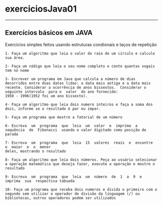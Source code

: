 # exerciciosJava01

---
## Exercícios básicos em JAVA
Exercicios simples feitos usando estruturas condionais e laços de repetição

    1- Faça um algoritmo que leia o valor do raio de um círculo e calcule sua área.
    
    2- Faça um código que leia o seu nome completo e conte quantas vogais tem no nome
    
    3- Escrever um programa em Java que calcula a número de dias decorridos entre duas datas lidas: a data mais antiga e a data mais recente. Considerar a ocorrência de anos bissextos.  Considerar o  seguinte intervalo  para o  valor  do ano fornecido:
    1950 - 1996(1952 foi um ano bissexto).
    
    4- Faça um algoritmo que leia dois numero inteiros e faça a soma dos dois, informe se o resultado é par ou impar.
    
    5- Faça um programa que mostre a fatorial de um número
    
    6- Escreva  um  programa  que  leia  um  valor  e  imprima  a  sequência  de  Fibonacci  usando o valor digitado como posição de parada
    
    7- Escreva  um  programa  que  leia  15  valores  reais  e  encontre  o  maior  e  o  menor
    deles, mostrando o resultado
    
    8- Faça um algoritmo que leia dois números. Peça ao usuário selecionar a operação matemática que deseja fazer, execute a operação e mostre o resultado
    
    9- Escreva  um  programa  que  leia  um  número  de  1  a  9  e  imprima  sua  respectiva tabuada
    
    10- Faça um programa que receba dois numeros e divida o primeiro com o segundo sem utilizar o operador de divisão da linguagem (/) ou bibliotecas, outros operadores podem ser utilizados